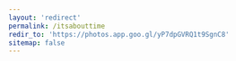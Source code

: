 ```yaml
---
layout: 'redirect'
permalink: /itsabouttime
redir_to: 'https://photos.app.goo.gl/yP7dpGVRQ1t9SgnC8'
sitemap: false
---
```

